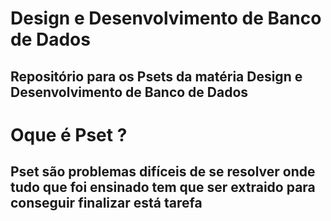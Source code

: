 # Design e Desenvolvimento de Banco de Dados
 </div>
 
 
 ## Repositório para os Psets da matéria Design e Desenvolvimento de Banco de Dados 
 
 # Oque é Pset ?
 
 ## Pset são problemas difíceis de se resolver onde tudo que foi ensinado tem que ser extraido para conseguir finalizar está tarefa

